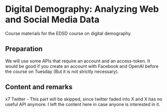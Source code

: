 # Digital Demography: Analyzing Web and Social Media Data

Course materials for the EDSD course on digital demography.


## Preparation

We will use some APIs that require an account and an access-token. 
It would be good if you create an account with Facebook and OpenAI before the course on Tuesday (But it is not strictly necessary).


## Content and remarks

x7 Twitter - This part will be skipped, since twitter faded into X and X has no useful API anymore.
I left the content here in case anyone is interested in it.
